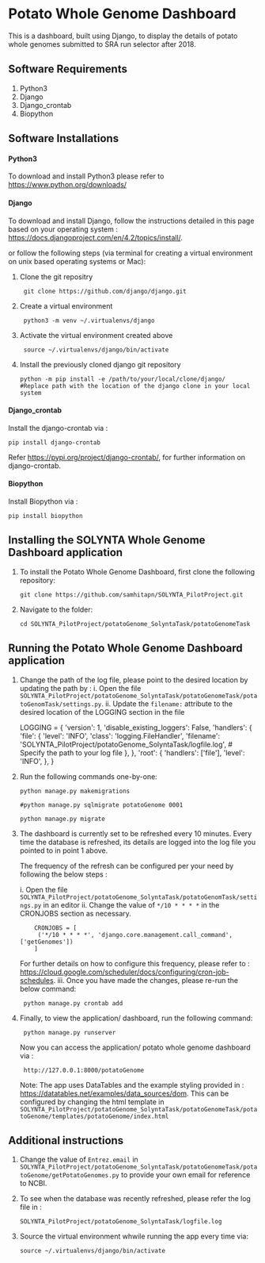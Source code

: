 # Potato Whole Genome Dashboard

This is a dashboard, built using Django, to display the details of potato whole genomes submitted to SRA run selector after 2018.

## Software Requirements

1. Python3
2. Django
3. Django_crontab
4. Biopython

## Software Installations
#### Python3

To download and install Python3 please refer to https://www.python.org/downloads/

#### Django

To download and install Django, follow the instructions detailed in this page based on your operating system : https://docs.djangoproject.com/en/4.2/topics/install/.

 or follow the following steps (via terminal for creating a virtual environment on unix based operating systems or Mac):
 
 1. Clone the git repositry 
            
         git clone https://github.com/django/django.git
  
 2. Create a virtual environment

         python3 -m venv ~/.virtualenvs/django
         
 3. Activate the virtual environment created above
         
         source ~/.virtualenvs/django/bin/activate
         
 4. Install the previously cloned django git repository
 
        python -m pip install -e /path/to/your/local/clone/django/    #Replace path with the location of the django clone in your local system 

#### Django_crontab

Install the django-crontab via : 
  
    pip install django-crontab
   Refer https://pypi.org/project/django-crontab/, for further information on django-crontab.
    
#### Biopython

Install Biopython via : 
 
    pip install biopython

## Installing the SOLYNTA Whole Genome Dashboard application

1. To install the Potato Whole Genome Dashboard, first clone the following repository:

       git clone https://github.com/samhitapn/SOLYNTA_PilotProject.git
    
 2. Navigate to the folder:

        cd SOLYNTA_PilotProject/potatoGenome_SolyntaTask/potatoGenomeTask

## Running the Potato Whole Genome Dashboard application

1. Change the path of the log file, please point to the desired location by updating the path by :
   i. Open the file ```SOLYNTA_PilotProject/potatoGenome_SolyntaTask/potatoGenomeTask/potatoGenomTask/settings.py```.
   ii. Update the ```filename:``` attribute to the desired location of the LOGGING section in the file
   
      LOGGING = {
         'version': 1,
         'disable_existing_loggers': False,
         'handlers': {
             'file': {
                 'level': 'INFO',
                 'class': 'logging.FileHandler',
                 'filename': 'SOLYNTA_PilotProject/potatoGenome_SolyntaTask/logfile.log',  # Specify the path to your log file
             },
         },
         'root': {
             'handlers': ['file'],
             'level': 'INFO',
         },
     }
2. Run the following commands one-by-one:
   
       python manage.py makemigrations
       
       #python manage.py sqlmigrate potatoGenome 0001

       python manage.py migrate
    
3. The dashboard is currently set to be refreshed every 10 minutes. Every time the database is refreshed, its details are logged into the log file you pointed to in point 1 above.

   The frequency of the refresh can be configured per your need by following the below steps : 
    
    i.  Open the file ```SOLYNTA_PilotProject/potatoGenome_SolyntaTask/potatoGenomTask/settings.py``` in an editor
    ii. Change the value of ```*/10 * * * *``` in the CRONJOBS section as necessary.
           
           CRONJOBS = [
            ('*/10 * * * *', 'django.core.management.call_command', ['getGenomes'])
           ]
      For further details on how to configure this frequency, please refer to : https://cloud.google.com/scheduler/docs/configuring/cron-job-schedules.
    iii. Once you have made the changes, please re-run the below command:
    
        python manage.py crontab add
        
4. Finally, to view the application/ dashboard, run the following command:

        python manage.py runserver
    Now you can access the application/ potato whole genome dashboard via :
    
        http://127.0.0.1:8000/potatoGenome
        
    Note: The app uses DataTables and the example styling provided in : https://datatables.net/examples/data_sources/dom.
    This can be configured by changing the html template in ```SOLYNTA_PilotProject/potatoGenome_SolyntaTask/potatoGenomeTask/potatoGenome/templates/potatoGenome/index.html```
        
 ## Additional instructions
 
 1. Change the value of ```Entrez.email``` in ```SOLYNTA_PilotProject/potatoGenome_SolyntaTask/potatoGenomeTask/potatoGenome/getPotatoGenomes.py``` to provide your own email for reference to NCBI.

 2. To see when the database was recently refreshed, please refer the log file in :
        
        SOLYNTA_PilotProject/potatoGenome_SolyntaTask/logfile.log
   
    
 3. Source the virtual environment whwile running the app every time via:
 
        source ~/.virtualenvs/django/bin/activate
